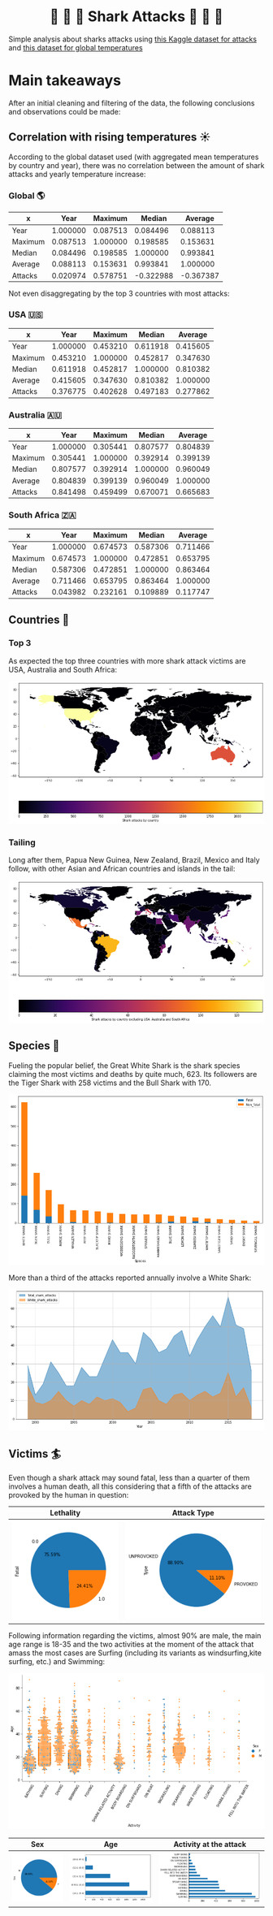 # <center> :shark: :ocean: :shark: Shark Attacks :shark: :ocean: :shark: </center>

Simple analysis about sharks attacks using [this Kaggle dataset for attacks](https://www.kaggle.com/teajay/global-shark-attacks "kaggle.com") and [this dataset for global temperatures](https://www.kaggle.com/sudalairajkumar/daily-temperature-of-major-cities "kaggle.com")

# Main takeaways

After an initial cleaning and filtering of the data, the following conclusions and observations could be made:

## Correlation with rising temperatures :sunny:

According to the global dataset used (with aggregated mean temperatures by country and year), there was no correlation between the amount of shark attacks and yearly temperature increase:

### Global :earth_americas:

x | Year | Maximum | Median | Average
------------ | ------------- | ------------- | ------------- | -------------
Year |1.000000	|0.087513|	0.084496|	0.088113
Maximum	|0.087513|	1.000000|	0.198585|	0.153631
Median|	0.084496	|0.198585|	1.000000	|0.993841
Average|	0.088113|0.153631|	0.993841|	1.000000
Attacks|	0.020974|	0.578751	|-0.322988|	-0.367387

Not even disaggregating by the top 3 countries with most attacks:

### USA :us:

x | Year | Maximum | Median | Average
------------ | ------------- | ------------- | ------------- | -------------
Year|	1.000000	|0.453210|	0.611918|	0.415605
Maximum|	0.453210|	1.000000|	0.452817|	0.347630
Median|	0.611918|	0.452817|	1.000000|	0.810382
Average|	0.415605|	0.347630|	0.810382|	1.000000
Attacks|	0.376775|	0.402628|	0.497183|	0.277862

### Australia 🇦🇺

x | Year | Maximum | Median | Average
------------ | ------------- | ------------- | ------------- | -------------
Year|	1.000000|	0.305441|	0.807577|	0.804839
Maximum|	0.305441|	1.000000|	0.392914|	0.399139
Median|	0.807577|	0.392914|	1.000000|	0.960049
Average|	0.804839|	0.399139|	0.960049|	1.000000
Attacks|	0.841498|	0.459499|	0.670071|	0.665683

### South Africa 🇿🇦

x | Year | Maximum | Median | Average
------------ | ------------- | ------------- | ------------- | -------------
Year|	1.000000|	0.674573|	0.587306|	0.711466
Maximum|	0.674573|	1.000000|	0.472851|	0.653795
Median|	0.587306|	0.472851|	1.000000|	0.863464
Average|	0.711466|	0.653795|	0.863464|	1.000000
Attacks|	0.043982|	0.232161|	0.109889|	0.117747


## Countries :round_pushpin:

### Top 3 

As expected the top three countries with more shark attack victims are USA, Australia and South Africa:

![Top 3](img/top3_map.png)

### Tailing

Long after them, Papua New Guinea, New Zealand, Brazil, Mexico and Italy follow, with other Asian and African countries and islands in the tail:

![Tail](img/excluding_top_3_map.png)

## Species :shark:

Fueling the popular belief, the Great White Shark is the shark species claiming the most victims and deaths by quite much, 623. Its followers are the Tiger Shark with 258 victims and the Bull Shark with 170.

![Species](img/species_attacks.png)

More than a third of the attacks reported annually involve a White Shark:

![White Shark](img/white_shark_attacks.png)

## Victims :surfer:

Even though a shark attack may sound fatal, less than a quarter of them involves a human death, all this considering that a fifth of the attacks are provoked by the human in question:

Lethality | Attack Type
------------ | -------------
![Fatal](img/fatality.png) | ![Type](img/type.png)

Following information regarding the victims, almost 90% are male, the main age range is 18-35 and the two activities at the moment of the attack that amass the most cases are Surfing (including its variants as windsurfing,kite surfing, etc.) and Swimming:

![Victims](img/victims.png)

Sex | Age | Activity at the attack
------------ | ------------- | -------------
![Sex](img/sex.png) | ![Age](img/age.png) | ![Activity](img/activity.png)
